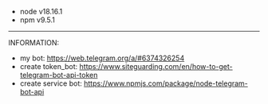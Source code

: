 -   node v18.16.1
-   npm v9.5.1

---

INFORMATION:

-   my bot: https://web.telegram.org/a/#6374326254
-   create token_bot: https://www.siteguarding.com/en/how-to-get-telegram-bot-api-token
-   create service bot: https://www.npmjs.com/package/node-telegram-bot-api
